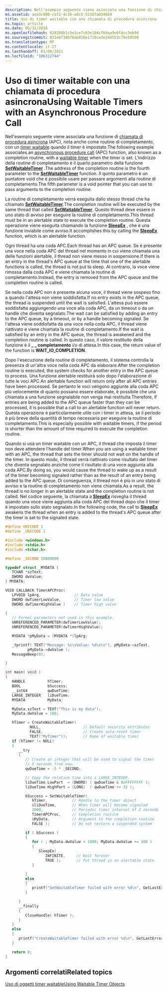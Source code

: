 ```yaml
---
description: Nell'esempio seguente viene associata una funzione di chiamata di procedura asincrona (APC), nota anche come routine di completamento, con un timer waitable quando il timer è impostato.
ms.assetid: aea3c080-caf2-4c16-adc5-51357a0340b8
title: Uso di timer waitable con una chiamata di procedura asincrona
ms.topic: article
ms.date: 05/31/2018
ms.openlocfilehash: 628288b1c5e1ce7c83e104cf6daa9e6fdcc3eb9d
ms.sourcegitcommit: 831e8f3db78ab820e1710cede244553c70e50500
ms.translationtype: MT
ms.contentlocale: it-IT
ms.lasthandoff: 01/08/2021
ms.locfileid: "106312744"
---
```

# <a name="using-waitable-timers-with-an-asynchronous-procedure-call"></a><span data-ttu-id="2bd19-103">Uso di timer waitable con una chiamata di procedura asincrona</span><span class="sxs-lookup"><span data-stu-id="2bd19-103">Using Waitable Timers with an Asynchronous Procedure Call</span></span>

<span data-ttu-id="2bd19-104">Nell'esempio seguente viene associata una funzione di [chiamata di procedura asincrona](asynchronous-procedure-calls.md) (APC), nota anche come routine di completamento, con un [timer waitable](waitable-timer-objects.md) quando il timer è impostato.</span><span class="sxs-lookup"><span data-stu-id="2bd19-104">The following example associates an [asynchronous procedure call](asynchronous-procedure-calls.md) (APC) function, also known as a completion routine, with a [waitable timer](waitable-timer-objects.md) when the timer is set.</span></span> <span data-ttu-id="2bd19-105">L'indirizzo della routine di completamento è il quarto parametro della funzione [**SetWaitableTimer**](/windows/win32/api/synchapi/nf-synchapi-setwaitabletimer) .</span><span class="sxs-lookup"><span data-stu-id="2bd19-105">The address of the completion routine is the fourth parameter to the [**SetWaitableTimer**](/windows/win32/api/synchapi/nf-synchapi-setwaitabletimer) function.</span></span> <span data-ttu-id="2bd19-106">Il quinto parametro è un puntatore void che è possibile usare per passare argomenti alla routine di completamento.</span><span class="sxs-lookup"><span data-stu-id="2bd19-106">The fifth parameter is a void pointer that you can use to pass arguments to the completion routine.</span></span>

<span data-ttu-id="2bd19-107">La routine di completamento verrà eseguita dallo stesso thread che ha chiamato [**SetWaitableTimer**](/windows/win32/api/synchapi/nf-synchapi-setwaitabletimer).</span><span class="sxs-lookup"><span data-stu-id="2bd19-107">The completion routine will be executed by the same thread that called [**SetWaitableTimer**](/windows/win32/api/synchapi/nf-synchapi-setwaitabletimer).</span></span> <span data-ttu-id="2bd19-108">Questo thread deve essere in uno stato di avviso per eseguire la routine di completamento.</span><span class="sxs-lookup"><span data-stu-id="2bd19-108">This thread must be in an alertable state to execute the completion routine.</span></span> <span data-ttu-id="2bd19-109">Questa operazione viene eseguita chiamando la funzione [**SleepEx**](/windows/win32/api/synchapi/nf-synchapi-sleepex) , che è una funzione inviabile come avviso.</span><span class="sxs-lookup"><span data-stu-id="2bd19-109">It accomplishes this by calling the [**SleepEx**](/windows/win32/api/synchapi/nf-synchapi-sleepex) function, which is an alertable function.</span></span>

<span data-ttu-id="2bd19-110">Ogni thread ha una coda APC.</span><span class="sxs-lookup"><span data-stu-id="2bd19-110">Each thread has an APC queue.</span></span> <span data-ttu-id="2bd19-111">Se è presente una voce nella coda APC del thread nel momento in cui viene chiamata una delle funzioni alertable, il thread non viene messo in sospensione.</span><span class="sxs-lookup"><span data-stu-id="2bd19-111">If there is an entry in the thread's APC queue at the time that one of the alertable functions is called, the thread is not put to sleep.</span></span> <span data-ttu-id="2bd19-112">Al contrario, la voce viene rimossa dalla coda APC e viene chiamata la routine di completamento.</span><span class="sxs-lookup"><span data-stu-id="2bd19-112">Instead, the entry is removed from the APC queue and the completion routine is called.</span></span>

<span data-ttu-id="2bd19-113">Se nella coda APC non è presente alcuna voce, il thread viene sospeso fino a quando l'attesa non viene soddisfatta.</span><span class="sxs-lookup"><span data-stu-id="2bd19-113">If no entry exists in the APC queue, the thread is suspended until the wait is satisfied.</span></span> <span data-ttu-id="2bd19-114">L'attesa può essere soddisfatta aggiungendo una voce alla coda APC, da un timeout o da un handle che diventa segnalato.</span><span class="sxs-lookup"><span data-stu-id="2bd19-114">The wait can be satisfied by adding an entry to the APC queue, by a timeout, or by a handle becoming signaled.</span></span> <span data-ttu-id="2bd19-115">Se l'attesa viene soddisfatta da una voce nella coda APC, il thread viene riattivato e viene chiamata la routine di completamento.</span><span class="sxs-lookup"><span data-stu-id="2bd19-115">If the wait is satisfied by an entry in the APC queue, the thread is awakened and the completion routine is called.</span></span> <span data-ttu-id="2bd19-116">In questo caso, il valore restituito della funzione è il **\_ \_ completamento** i/o di attesa.</span><span class="sxs-lookup"><span data-stu-id="2bd19-116">In this case, the return value of the function is **WAIT\_IO\_COMPLETION**.</span></span>

<span data-ttu-id="2bd19-117">Dopo l'esecuzione della routine di completamento, il sistema controlla la presenza di un'altra voce nella coda APC da elaborare.</span><span class="sxs-lookup"><span data-stu-id="2bd19-117">After the completion routine is executed, the system checks for another entry in the APC queue to process.</span></span> <span data-ttu-id="2bd19-118">Una funzione alertable restituirà solo dopo l'elaborazione di tutte le voci APC.</span><span class="sxs-lookup"><span data-stu-id="2bd19-118">An alertable function will return only after all APC entries have been processed.</span></span> <span data-ttu-id="2bd19-119">Se pertanto le voci vengono aggiunte alla coda APC più velocemente di quanto possano essere elaborate, è possibile che una chiamata a una funzione segnalabile non venga mai restituita.</span><span class="sxs-lookup"><span data-stu-id="2bd19-119">Therefore, if entries are being added to the APC queue faster than they can be processed, it is possible that a call to an alertable function will never return.</span></span> <span data-ttu-id="2bd19-120">Questa operazione è particolarmente utile con i timer in attesa, se il periodo è più breve della quantità di tempo necessaria per eseguire la routine di completamento.</span><span class="sxs-lookup"><span data-stu-id="2bd19-120">This is especially possible with waitable timers, if the period is shorter than the amount of time required to execute the completion routine.</span></span>

<span data-ttu-id="2bd19-121">Quando si usa un timer waitable con un APC, il thread che imposta il timer non deve attendere l'handle del timer.</span><span class="sxs-lookup"><span data-stu-id="2bd19-121">When you are using a waitable timer with an APC, the thread that sets the timer should not wait on the handle of the timer.</span></span> <span data-ttu-id="2bd19-122">In questo modo, il thread verrà riattivato come risultato del timer che diventa segnalato anziché come il risultato di una voce aggiunta alla coda APC.</span><span class="sxs-lookup"><span data-stu-id="2bd19-122">By doing so, you would cause the thread to wake up as a result of the timer becoming signaled rather than as the result of an entry being added to the APC queue.</span></span> <span data-ttu-id="2bd19-123">Di conseguenza, il thread non è più in uno stato di avviso e la routine di completamento non viene chiamata.</span><span class="sxs-lookup"><span data-stu-id="2bd19-123">As a result, the thread is no longer in an alertable state and the completion routine is not called.</span></span> <span data-ttu-id="2bd19-124">Nel codice seguente, la chiamata a [**SleepEx**](/windows/win32/api/synchapi/nf-synchapi-sleepex) risveglia il thread quando una voce viene aggiunta alla coda APC del thread dopo che il timer è impostato sullo stato segnalato.</span><span class="sxs-lookup"><span data-stu-id="2bd19-124">In the following code, the call to [**SleepEx**](/windows/win32/api/synchapi/nf-synchapi-sleepex) awakens the thread when an entry is added to the thread's APC queue after the timer is set to the signaled state.</span></span>


```C++
#define UNICODE 1
#define _UNICODE 1

#include <windows.h>
#include <stdio.h>
#include <tchar.h>

#define _SECOND 10000000

typedef struct _MYDATA {
   TCHAR *szText;
   DWORD dwValue;
} MYDATA;

VOID CALLBACK TimerAPCProc(
   LPVOID lpArg,               // Data value
   DWORD dwTimerLowValue,      // Timer low value
   DWORD dwTimerHighValue )    // Timer high value

{
   // Formal parameters not used in this example.
   UNREFERENCED_PARAMETER(dwTimerLowValue);
   UNREFERENCED_PARAMETER(dwTimerHighValue);

   MYDATA *pMyData = (MYDATA *)lpArg;

   _tprintf( TEXT("Message: %s\nValue: %d\n\n"), pMyData->szText,
          pMyData->dwValue );
   MessageBeep(0);

}

int main( void ) 
{
   HANDLE          hTimer;
   BOOL            bSuccess;
   __int64         qwDueTime;
   LARGE_INTEGER   liDueTime;
   MYDATA          MyData;

   MyData.szText = TEXT("This is my data");
   MyData.dwValue = 100;

   hTimer = CreateWaitableTimer(
           NULL,                   // Default security attributes
           FALSE,                  // Create auto-reset timer
           TEXT("MyTimer"));       // Name of waitable timer
   if (hTimer != NULL)
   {
      __try 
      {
         // Create an integer that will be used to signal the timer 
         // 5 seconds from now.
         qwDueTime = -5 * _SECOND;

         // Copy the relative time into a LARGE_INTEGER.
         liDueTime.LowPart  = (DWORD) ( qwDueTime & 0xFFFFFFFF );
         liDueTime.HighPart = (LONG)  ( qwDueTime >> 32 );

         bSuccess = SetWaitableTimer(
            hTimer,           // Handle to the timer object
            &liDueTime,       // When timer will become signaled
            2000,             // Periodic timer interval of 2 seconds
            TimerAPCProc,     // Completion routine
            &MyData,          // Argument to the completion routine
            FALSE );          // Do not restore a suspended system

         if ( bSuccess ) 
         {
            for ( ; MyData.dwValue < 1000; MyData.dwValue += 100 ) 
            {
               SleepEx(
                  INFINITE,     // Wait forever
                  TRUE );       // Put thread in an alertable state
            }

         } 
         else 
         {
            printf("SetWaitableTimer failed with error %d\n", GetLastError());
         }

      } 
      __finally 
      {
         CloseHandle( hTimer );
      }
   } 
   else 
   {
      printf("CreateWaitableTimer failed with error %d\n", GetLastError());
   }

   return 0;
}
```



## <a name="related-topics"></a><span data-ttu-id="2bd19-125">Argomenti correlati</span><span class="sxs-lookup"><span data-stu-id="2bd19-125">Related topics</span></span>

<dl> <dt>

[<span data-ttu-id="2bd19-126">Uso di oggetti timer waitable</span><span class="sxs-lookup"><span data-stu-id="2bd19-126">Using Waitable Timer Objects</span></span>](using-waitable-timer-objects.md)
</dt> </dl>

 

 
